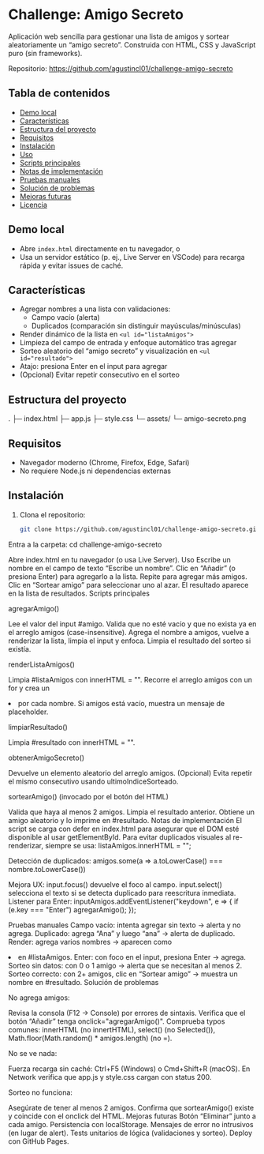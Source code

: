 # Challenge: Amigo Secreto

Aplicación web sencilla para gestionar una lista de amigos y sortear aleatoriamente un “amigo secreto”. Construida con HTML, CSS y JavaScript puro (sin frameworks).

Repositorio: https://github.com/agustincl01/challenge-amigo-secreto

## Tabla de contenidos
- [Demo local](#demo-local)
- [Características](#características)
- [Estructura del proyecto](#estructura-del-proyecto)
- [Requisitos](#requisitos)
- [Instalación](#instalación)
- [Uso](#uso)
- [Scripts principales](#scripts-principales)
- [Notas de implementación](#notas-de-implementación)
- [Pruebas manuales](#pruebas-manuales)
- [Solución de problemas](#solución-de-problemas)
- [Mejoras futuras](#mejoras-futuras)
- [Licencia](#licencia)

## Demo local
- Abre `index.html` directamente en tu navegador, o
- Usa un servidor estático (p. ej., Live Server en VSCode) para recarga rápida y evitar issues de caché.

## Características
- Agregar nombres a una lista con validaciones:
  - Campo vacío (alerta)
  - Duplicados (comparación sin distinguir mayúsculas/minúsculas)
- Render dinámico de la lista en `<ul id="listaAmigos">`
- Limpieza del campo de entrada y enfoque automático tras agregar
- Sorteo aleatorio del “amigo secreto” y visualización en `<ul id="resultado">`
- Atajo: presiona Enter en el input para agregar
- (Opcional) Evitar repetir consecutivo en el sorteo

## Estructura del proyecto


. ├─ index.html ├─ app.js ├─ style.css └─ assets/ └─ amigo-secreto.png


## Requisitos
- Navegador moderno (Chrome, Firefox, Edge, Safari)
- No requiere Node.js ni dependencias externas

## Instalación
1. Clona el repositorio:
   ```bash
   git clone https://github.com/agustincl01/challenge-amigo-secreto.git

Entra a la carpeta:
cd challenge-amigo-secreto

Abre index.html en tu navegador (o usa Live Server).
Uso
Escribe un nombre en el campo de texto “Escribe un nombre”.
Clic en “Añadir” (o presiona Enter) para agregarlo a la lista.
Repite para agregar más amigos.
Clic en “Sortear amigo” para seleccionar uno al azar.
El resultado aparece en la lista de resultados.
Scripts principales

agregarAmigo()

Lee el valor del input #amigo.
Valida que no esté vacío y que no exista ya en el arreglo amigos (case-insensitive).
Agrega el nombre a amigos, vuelve a renderizar la lista, limpia el input y enfoca.
Limpia el resultado del sorteo si existía.

renderListaAmigos()

Limpia #listaAmigos con innerHTML = "".
Recorre el arreglo amigos con un for y crea un <li> por cada nombre.
Si amigos está vacío, muestra un mensaje de placeholder.

limpiarResultado()

Limpia #resultado con innerHTML = "".

obtenerAmigoSecreto()

Devuelve un elemento aleatorio del arreglo amigos.
(Opcional) Evita repetir el mismo consecutivo usando ultimoIndiceSorteado.

sortearAmigo() (invocado por el botón del HTML)

Valida que haya al menos 2 amigos.
Limpia el resultado anterior.
Obtiene un amigo aleatorio y lo imprime en #resultado.
Notas de implementación
El script se carga con defer en index.html para asegurar que el DOM esté disponible al usar getElementById.
Para evitar duplicados visuales al re-renderizar, siempre se usa:
listaAmigos.innerHTML = "";

Detección de duplicados:
amigos.some(a => a.toLowerCase() === nombre.toLowerCase())

Mejora UX:
input.focus() devuelve el foco al campo.
input.select() selecciona el texto si se detecta duplicado para reescritura inmediata.
Listener para Enter:
inputAmigos.addEventListener("keydown", e => { if (e.key === "Enter") agregarAmigo(); });

Pruebas manuales
Campo vacío: intenta agregar sin texto → alerta y no agrega.
Duplicado: agrega “Ana” y luego “ana” → alerta de duplicado.
Render: agrega varios nombres → aparecen como <li> en #listaAmigos.
Enter: con foco en el input, presiona Enter → agrega.
Sorteo sin datos: con 0 o 1 amigo → alerta que se necesitan al menos 2.
Sorteo correcto: con 2+ amigos, clic en “Sortear amigo” → muestra un nombre en #resultado.
Solución de problemas

No agrega amigos:

Revisa la consola (F12 → Console) por errores de sintaxis.
Verifica que el botón “Añadir” tenga onclick="agregarAmigo()".
Comprueba typos comunes: innerHTML (no innertHTML), select() (no Selected()), Math.floor(Math.random() * amigos.length) (no =).

No se ve nada:

Fuerza recarga sin caché: Ctrl+F5 (Windows) o Cmd+Shift+R (macOS).
En Network verifica que app.js y style.css cargan con status 200.

Sorteo no funciona:

Asegúrate de tener al menos 2 amigos.
Confirma que sortearAmigo() existe y coincide con el onclick del HTML.
Mejoras futuras
Botón “Eliminar” junto a cada amigo.
Persistencia con localStorage.
Mensajes de error no intrusivos (en lugar de alert).
Tests unitarios de lógica (validaciones y sorteo).
Deploy con GitHub Pages.
